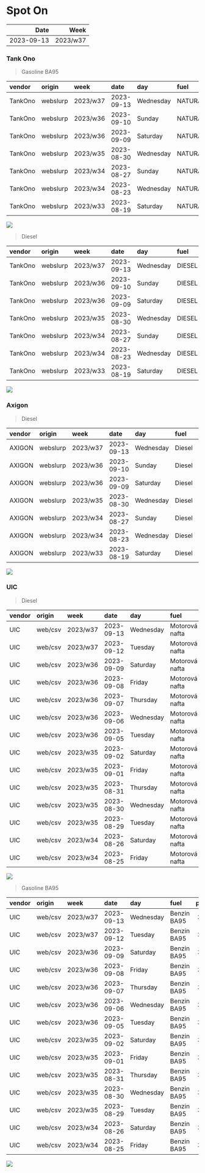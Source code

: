 Spot On
================

|       Date |     Week |
|-----------:|---------:|
| 2023-09-13 | 2023/w37 |

### Tank Ono

> Gasoline BA95

| vendor  | origin   | week     | date       | day       | fuel      | price | PriceVAT |
|:--------|:---------|:---------|:-----------|:----------|:----------|------:|---------:|
| TankOno | webslurp | 2023/w37 | 2023-09-13 | Wednesday | NATURAL95 | 31.82 |     38.5 |
| TankOno | webslurp | 2023/w36 | 2023-09-10 | Sunday    | NATURAL95 | 31.82 |     38.5 |
| TankOno | webslurp | 2023/w36 | 2023-09-09 | Saturday  | NATURAL95 | 31.82 |     38.5 |
| TankOno | webslurp | 2023/w35 | 2023-08-30 | Wednesday | NATURAL95 | 31.82 |     38.5 |
| TankOno | webslurp | 2023/w34 | 2023-08-27 | Sunday    | NATURAL95 | 31.82 |     38.5 |
| TankOno | webslurp | 2023/w34 | 2023-08-23 | Wednesday | NATURAL95 | 31.32 |     37.9 |
| TankOno | webslurp | 2023/w33 | 2023-08-19 | Saturday  | NATURAL95 | 31.32 |     37.9 |

<img src="SpotOn_files/figure-gfm/tono-ba95-1.png" style="display: block; margin: auto auto auto 0;" />

> Diesel

| vendor  | origin   | week     | date       | day       | fuel   | price | PriceVAT |
|:--------|:---------|:---------|:-----------|:----------|:-------|------:|---------:|
| TankOno | webslurp | 2023/w37 | 2023-09-13 | Wednesday | DIESEL | 30.99 |     37.5 |
| TankOno | webslurp | 2023/w36 | 2023-09-10 | Sunday    | DIESEL | 30.50 |     36.9 |
| TankOno | webslurp | 2023/w36 | 2023-09-09 | Saturday  | DIESEL | 30.50 |     36.9 |
| TankOno | webslurp | 2023/w35 | 2023-08-30 | Wednesday | DIESEL | 30.17 |     36.5 |
| TankOno | webslurp | 2023/w34 | 2023-08-27 | Sunday    | DIESEL | 30.17 |     36.5 |
| TankOno | webslurp | 2023/w34 | 2023-08-23 | Wednesday | DIESEL | 30.17 |     36.5 |
| TankOno | webslurp | 2023/w33 | 2023-08-19 | Saturday  | DIESEL | 30.17 |     36.5 |

<img src="SpotOn_files/figure-gfm/tono-diesel-1.png" style="display: block; margin: auto auto auto 0;" />

### Axigon

> Diesel

| vendor | origin   | week     | date       | day       | fuel   | price | PriceVAT |
|:-------|:---------|:---------|:-----------|:----------|:-------|------:|---------:|
| AXIGON | webslurp | 2023/w37 | 2023-09-13 | Wednesday | Diesel |  32.5 |     39.4 |
| AXIGON | webslurp | 2023/w36 | 2023-09-10 | Sunday    | Diesel |  31.8 |     38.5 |
| AXIGON | webslurp | 2023/w36 | 2023-09-09 | Saturday  | Diesel |  31.8 |     38.5 |
| AXIGON | webslurp | 2023/w35 | 2023-08-30 | Wednesday | Diesel |  31.5 |     38.2 |
| AXIGON | webslurp | 2023/w34 | 2023-08-27 | Sunday    | Diesel |  31.1 |     37.7 |
| AXIGON | webslurp | 2023/w34 | 2023-08-23 | Wednesday | Diesel |  30.9 |     37.4 |
| AXIGON | webslurp | 2023/w33 | 2023-08-19 | Saturday  | Diesel |  31.0 |     37.5 |

<img src="SpotOn_files/figure-gfm/axigon-diesel-1.png" style="display: block; margin: auto auto auto 0;" />

### UIC

> Diesel

| vendor | origin  | week     | date       | day       | fuel           | price | priceVAT |
|:-------|:--------|:---------|:-----------|:----------|:---------------|------:|---------:|
| UIC    | web/csv | 2023/w37 | 2023-09-13 | Wednesday | Motorová nafta |  31.9 |     38.6 |
| UIC    | web/csv | 2023/w37 | 2023-09-12 | Tuesday   | Motorová nafta |  31.6 |     38.2 |
| UIC    | web/csv | 2023/w36 | 2023-09-09 | Saturday  | Motorová nafta |  31.2 |     37.8 |
| UIC    | web/csv | 2023/w36 | 2023-09-08 | Friday    | Motorová nafta |  30.8 |     37.3 |
| UIC    | web/csv | 2023/w36 | 2023-09-07 | Thursday  | Motorová nafta |  30.5 |     36.9 |
| UIC    | web/csv | 2023/w36 | 2023-09-06 | Wednesday | Motorová nafta |  30.5 |     36.9 |
| UIC    | web/csv | 2023/w36 | 2023-09-05 | Tuesday   | Motorová nafta |  30.2 |     36.5 |
| UIC    | web/csv | 2023/w35 | 2023-09-02 | Saturday  | Motorová nafta |  30.1 |     36.4 |
| UIC    | web/csv | 2023/w35 | 2023-09-01 | Friday    | Motorová nafta |  29.9 |     36.2 |
| UIC    | web/csv | 2023/w35 | 2023-08-31 | Thursday  | Motorová nafta |  30.4 |     36.8 |
| UIC    | web/csv | 2023/w35 | 2023-08-30 | Wednesday | Motorová nafta |  30.5 |     36.9 |
| UIC    | web/csv | 2023/w35 | 2023-08-29 | Tuesday   | Motorová nafta |  30.4 |     36.8 |
| UIC    | web/csv | 2023/w34 | 2023-08-26 | Saturday  | Motorová nafta |  30.2 |     36.5 |
| UIC    | web/csv | 2023/w34 | 2023-08-25 | Friday    | Motorová nafta |  30.1 |     36.4 |

<img src="SpotOn_files/figure-gfm/uic-diesel-1.png" style="display: block; margin: auto auto auto 0;" />

> Gasoline BA95

| vendor | origin  | week     | date       | day       | fuel        | price | priceVAT |
|:-------|:--------|:---------|:-----------|:----------|:------------|------:|---------:|
| UIC    | web/csv | 2023/w37 | 2023-09-13 | Wednesday | Benzin BA95 |  32.1 |     38.8 |
| UIC    | web/csv | 2023/w37 | 2023-09-12 | Tuesday   | Benzin BA95 |  32.1 |     38.8 |
| UIC    | web/csv | 2023/w36 | 2023-09-09 | Saturday  | Benzin BA95 |  31.9 |     38.6 |
| UIC    | web/csv | 2023/w36 | 2023-09-08 | Friday    | Benzin BA95 |  31.6 |     38.2 |
| UIC    | web/csv | 2023/w36 | 2023-09-07 | Thursday  | Benzin BA95 |  31.5 |     38.1 |
| UIC    | web/csv | 2023/w36 | 2023-09-06 | Wednesday | Benzin BA95 |  31.5 |     38.1 |
| UIC    | web/csv | 2023/w36 | 2023-09-05 | Tuesday   | Benzin BA95 |  31.6 |     38.2 |
| UIC    | web/csv | 2023/w35 | 2023-09-02 | Saturday  | Benzin BA95 |  31.8 |     38.5 |
| UIC    | web/csv | 2023/w35 | 2023-09-01 | Friday    | Benzin BA95 |  31.7 |     38.4 |
| UIC    | web/csv | 2023/w35 | 2023-08-31 | Thursday  | Benzin BA95 |  31.8 |     38.5 |
| UIC    | web/csv | 2023/w35 | 2023-08-30 | Wednesday | Benzin BA95 |  32.0 |     38.7 |
| UIC    | web/csv | 2023/w35 | 2023-08-29 | Tuesday   | Benzin BA95 |  32.0 |     38.7 |
| UIC    | web/csv | 2023/w34 | 2023-08-26 | Saturday  | Benzin BA95 |  31.9 |     38.6 |
| UIC    | web/csv | 2023/w34 | 2023-08-25 | Friday    | Benzin BA95 |  31.9 |     38.6 |

<img src="SpotOn_files/figure-gfm/uic-ba95-1.png" style="display: block; margin: auto auto auto 0;" />
